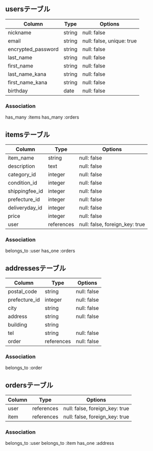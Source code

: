 ## usersテーブル

| Column             | Type    | Options                        |
| ------------------ | ------- | ------------------------------ |
| nickname           | string  | null: false                    |
| email              | string  | null: false, unique: true      |
| encrypted_password | string  | null: false                    |
| last_name          | string  | null: false                    |
| first_name         | string  | null: false                    |
| last_name_kana     | string  | null: false                    |
| first_name_kana    | string  | null: false                    |
| birthday           | date    | null: false                    |

### Association
has_many :items
has_many :orders



## itemsテーブル

| Column         | Type       | Options                        |
| -------------- | ---------- | ------------------------------ |
| item_name      | string     | null: false                    |
| description    | text       | null: false                    |
| category_id    | integer    | null: false                    |
| condition_id   | integer    | null: false                    |
| shippingfee_id | integer    | null: false                    |
| prefecture_id  | integer    | null: false                    |
| deliveryday_id | integer    | null: false                    |
| price          | integer    | null: false                    |
| user           | references | null: false, foreign_key: true |

### Association
belongs_to :user
has_one :orders



## addressesテーブル

| Column        | Type       | Options     |
| ------------- | ---------- | ----------- |
| postal_code   | string     | null: false |
| prefecture_id | integer    | null: false |
| city          | string     | null: false |
| address       | string     | null: false |
| building      | string     |             |
| tel           | string     | null: false |
| order         | references | null: false |

### Association
belongs_to :order



## ordersテーブル

| Column  | Type       | Options                        |
| ------- | ---------- | ------------------------------ |
| user    | references | null: false, foreign_key: true |
| item    | references | null: false, foreign_key: true |

### Association
belongs_to :user
belongs_to :item
has_one :address
